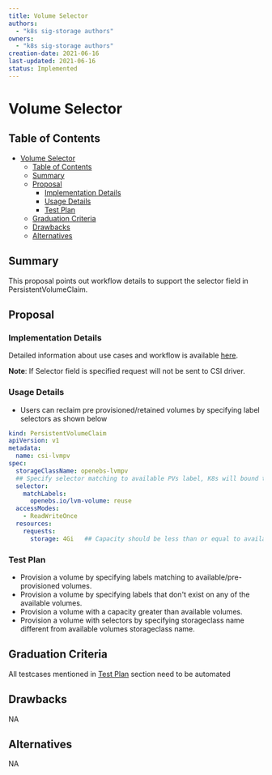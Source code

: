 ```yaml
---
title: Volume Selector
authors:
  - "k8s sig-storage authors"
owners:
  - "k8s sig-storage authors"
creation-date: 2021-06-16
last-updated: 2021-06-16
status: Implemented
---
```


# Volume Selector

## Table of Contents
- [Volume Selector](#volume-selector)
  - [Table of Contents](#table-of-contents)
  - [Summary](#summary)
  - [Proposal](#proposal)
    - [Implementation Details](#implementation-details)
    - [Usage Details](#usage-details)
    - [Test Plan](#test-plan)
  - [Graduation Criteria](#graduation-criteria)
  - [Drawbacks](#drawbacks)
  - [Alternatives](#alternatives)

## Summary

This proposal points out workflow details to support the selector field in PersistentVolumeClaim.

## Proposal

### Implementation Details

Detailed information about use cases and workflow is available [here](https://github.com/kubernetes/community/blob/master/contributors/design-proposals/storage/volume-selectors.md#abstract).

**Note**: If Selector field is specified request will not be sent to CSI driver.

### Usage Details

- Users can reclaim pre provisioned/retained volumes by specifying label selectors as shown below
```yaml
kind: PersistentVolumeClaim
apiVersion: v1
metadata:
  name: csi-lvmpv
spec:
  storageClassName: openebs-lvmpv
  ## Specify selector matching to available PVs label, K8s will bound to any of available PV matches to specified labels
  selector:
    matchLabels:
      openebs.io/lvm-volume: reuse
  accessModes:
    - ReadWriteOnce
  resources:
    requests:
      storage: 4Gi   ## Capacity should be less than or equal to available PV capacities
```

### Test Plan

- Provision a volume by specifying labels matching to available/pre-provisioned volumes.
- Provision a volume by specifying labels that don't exist on any of the available volumes.
- Provision a volume with a capacity greater than available volumes.
- Provision a volume with selectors by specifying storageclass name different from
  available volumes storageclass name.

## Graduation Criteria

All testcases mentioned in [Test Plan](#test-plan) section need to be automated

## Drawbacks
NA

## Alternatives
NA
